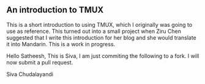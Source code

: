 ## An introduction to TMUX

This is a short introduction to using TMUX, which I originally was going to use as reference. This turned out into a small project when Ziru Chen suggested that I write this introduction for her blog and she would translate it into Mandarin. This is a work in progress. 




Hello Satheesh,
This is Siva, I am just commiting the following to a fork. I will now submit a pull request.

Siva Chudalayandi
